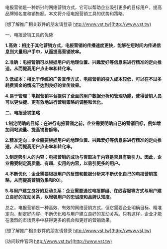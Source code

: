 电报营销是一种新兴的网络营销方式，它可以帮助企业吸引更多的目标用户，提高品牌知名度和销售额。本文将介绍电报营销工具的优势和策略。

[想了解推广相关软件的朋友请登录 http://www.vst.tw](http://www.vst.tw)

一、电报营销工具的优势

**1.高效：相比于其他营销方式，电报营销的传播速度更快，能够在短时间内传递信息到大量用户手中，从而提高营销效率。**

**2.准确：电报营销可以根据用户的地理位置、兴趣爱好等信息来进行精准的定向推送，从而提高用户点击率和转化率。**

**3.低成本：相比于传统的广告宣传方式，电报营销的投入成本较低，可以在不过多耗费资金的情况下达到良好的宣传效果。**

**4.易于管理：电报营销平台提供了全面的用户数据分析和管理功能，使得营销人员可以更快捷、更有效地进行营销策略的调整和优化。**

**二、电报营销策略**

**1.制定明确的目标：在进行电报营销之前，企业需要明确自己的营销目标，例如增加网站流量、提高销售额等。**

**2.精准定向：企业需要根据用户的地理位置、兴趣爱好等信息来进行精准的定向推送，从而提高用户点击率和转化率。**

**3.制定吸引人的内容：电报营销的成功与否取决于内容是否具有吸引力。因此，企业需要制定高质量、有趣、实用的内容，以吸引更多的用户。**

**4.不断优化：企业需要根据用户的反馈和数据分析来不断优化自己的电报营销策略，从而提高营销效果和ROI。**

**5.与用户建立良好的互动关系：企业需要通过电报群组、在线客服等方式与用户建立良好的互动关系，以增强用户的忠诚度和品牌认知度。**

总之，电报营销是一种高效、有效的网络营销方式，但它需要企业明确目标、精准定向、制定好内容、不断优化和与用户建立良好的互动关系。只有这样，企业才能在激烈的市场竞争中获得更多的机会和更好的营销效果。

[想了解推广相关软件的朋友请登录 http://www.vst.tw](http://www.vst.tw)


[访问软件官网 http://www.vst.tw](http://www.vst.tw)
